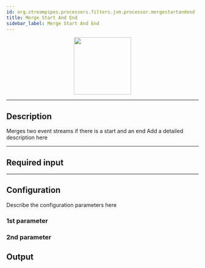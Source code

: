 ```yaml
---
id: org.streampipes.processors.filters.jvm.processor.mergestartandend
title: Merge Start And End
sidebar_label: Merge Start And End
---
```




<p align="center"> 
    <img src="/img/pipeline-elements/org.streampipes.processors.filters.jvm.processor.mergestartandend/icon.png" width="150px;" class="pe-image-documentation"/>
</p>

***

## Description

Merges two event streams if there is a start and an end
Add a detailed description here

***

## Required input


***

## Configuration

Describe the configuration parameters here

### 1st parameter


### 2nd parameter

## Output
